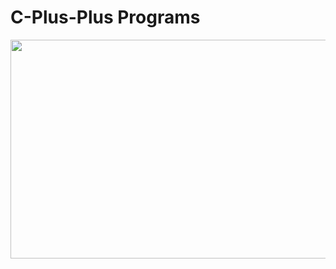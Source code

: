 # C-Plus-Plus Programs


<img src="https://fiverr-res.cloudinary.com/images/q_auto,f_auto/gigs/122118488/original/884e6cd601e19391b5f3588a591f9e5a75ac8f8d/write-c-and-cpp-programming-language-codes.jpg" height="350px" width="550px">
